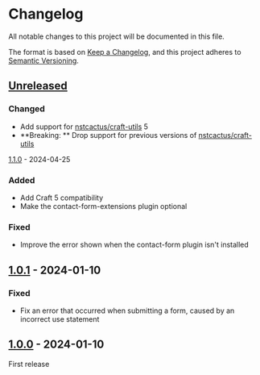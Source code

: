 # Changelog

All notable changes to this project will be documented in this file.

The format is based on [Keep a Changelog](https://keepachangelog.com/en/1.0.0/),
and this project adheres to [Semantic Versioning](https://semver.org/spec/v2.0.0.html).

## [Unreleased]

### Changed

- Add support for [nstcactus/craft-utils] 5
- **Breaking: ** Drop support for previous versions of [nstcactus/craft-utils]


[1.1.0] - 2024-04-25

### Added

- Add Craft 5 compatibility
- Make the contact-form-extensions plugin optional

### Fixed

- Improve the error shown when the contact-form plugin isn't installed 


## [1.0.1] - 2024-01-10

### Fixed

- Fix an error that occurred when submitting a form, caused by an incorrect use statement


## [1.0.0] - 2024-01-10

First release

[Unreleased]: https://github.com/nstCactus/craft-contact-form-settings-module/compare/1.1.0...main
[1.1.0]: https://github.com/nstCactus/craft-contact-form-settings-module/compare/1.0.1...1.1.0
[1.0.1]: https://github.com/nstCactus/craft-contact-form-settings-module/compare/1.0.0...1.0.1
[1.0.0]: https://github.com/nstCactus/craft-contact-form-settings-module/releases/tag/1.0.0
[nstcactus/craft-utils]: https://github.com/nstCactus/craft-utils
